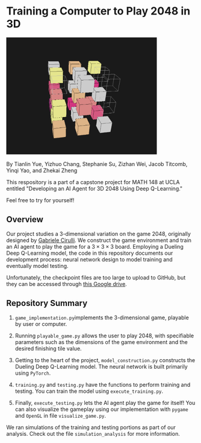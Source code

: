 # Training a Computer to Play 2048 in 3D

<img src="game_picture_1.png" alt="game visual" width="400"/>

By Tianlin Yue, Yizhuo Chang, Stephanie Su, Zizhan Wei, Jacob Titcomb, Yinqi Yao, and Zhekai Zheng

This respository is a part of a capstone project for MATH 148 at UCLA entitled "Developing an AI Agent for 3D 2048 Using Deep Q-Learning."

Feel free to try for yourself!

## Overview

Our project studies a 3-dimensional variation on the game 2048, originally designed by [Gabriele Cirulli](https://github.com/gabrielecirulli/2048). We construct the game environment and train an AI agent to play the game for a $3\times 3\times 3$ board. Employing a Dueling Deep Q-Learning model, the code in this repository documents our development process: neural network design to model training and eventually model testing.

Unfortunately, the checkpoint files are too large to upload to GitHub, but they can be accessed through [this Google drive](https://drive.google.com/drive/folders/1L27GUpmwOVPkFXj1C2p-MhDYwcXUKvj-?usp=sharing).


## Repository Summary

1. `game_implementation.py`implements the 3-dimensional game, playable by user or computer.

2. Running `playable_game.py` allows the user to play 2048, with specifiable parameters such as the dimensions of the game environment and the desired finishing tile value.

3. Getting to the heart of the project, `model_construction.py` constructs the Dueling Deep Q-Learning model. The neural network is built primarily using `PyTorch`.

4. `training.py` and `testing.py` have the functions to perform training and testing. You can train the model using `execute_training.py`.

5. Finally, `execute_testing.py` lets the AI agent play the game for itself! You can also visualize the gameplay using our implementation with `pygame` and `OpenGL` in file `visualize_game.py`.


We ran simulations of the training and testing portions as part of our analysis. Check out the file `simulation_analysis` for more information.
